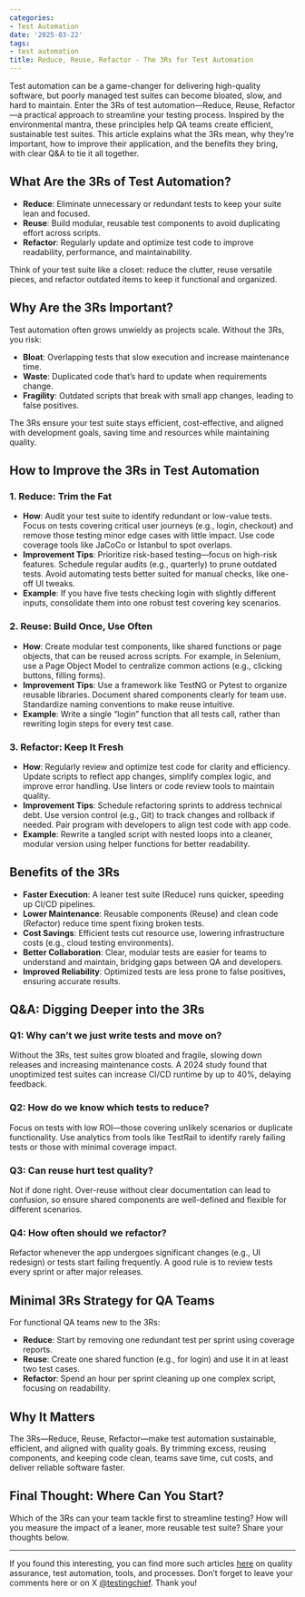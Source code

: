 ```yaml
---
categories:
- Test Automation
date: '2025-03-22'
tags:
- test automation
title: Reduce, Reuse, Refactor - The 3Rs for Test Automation
---
```


Test automation can be a game-changer for delivering high-quality software, but poorly managed test suites can become bloated, slow, and hard to maintain. Enter the 3Rs of test automation—Reduce, Reuse, Refactor—a practical approach to streamline your testing process. Inspired by the environmental mantra, these principles help QA teams create efficient, sustainable test suites. This article explains what the 3Rs mean, why they’re important, how to improve their application, and the benefits they bring, with clear Q&A to tie it all together.

## What Are the 3Rs of Test Automation?

- **Reduce**: Eliminate unnecessary or redundant tests to keep your suite lean and focused.
- **Reuse**: Build modular, reusable test components to avoid duplicating effort across scripts.
- **Refactor**: Regularly update and optimize test code to improve readability, performance, and maintainability.

Think of your test suite like a closet: reduce the clutter, reuse versatile pieces, and refactor outdated items to keep it functional and organized.

## Why Are the 3Rs Important?

Test automation often grows unwieldy as projects scale. Without the 3Rs, you risk:
- **Bloat**: Overlapping tests that slow execution and increase maintenance time.
- **Waste**: Duplicated code that’s hard to update when requirements change.
- **Fragility**: Outdated scripts that break with small app changes, leading to false positives.

The 3Rs ensure your test suite stays efficient, cost-effective, and aligned with development goals, saving time and resources while maintaining quality.

## How to Improve the 3Rs in Test Automation

### 1. Reduce: Trim the Fat
- **How**: Audit your test suite to identify redundant or low-value tests. Focus on tests covering critical user journeys (e.g., login, checkout) and remove those testing minor edge cases with little impact. Use code coverage tools like JaCoCo or Istanbul to spot overlaps.
- **Improvement Tips**: Prioritize risk-based testing—focus on high-risk features. Schedule regular audits (e.g., quarterly) to prune outdated tests. Avoid automating tests better suited for manual checks, like one-off UI tweaks.
- **Example**: If you have five tests checking login with slightly different inputs, consolidate them into one robust test covering key scenarios.

### 2. Reuse: Build Once, Use Often
- **How**: Create modular test components, like shared functions or page objects, that can be reused across scripts. For example, in Selenium, use a Page Object Model to centralize common actions (e.g., clicking buttons, filling forms).
- **Improvement Tips**: Use a framework like TestNG or Pytest to organize reusable libraries. Document shared components clearly for team use. Standardize naming conventions to make reuse intuitive.
- **Example**: Write a single “login” function that all tests call, rather than rewriting login steps for every test case.

### 3. Refactor: Keep It Fresh
- **How**: Regularly review and optimize test code for clarity and efficiency. Update scripts to reflect app changes, simplify complex logic, and improve error handling. Use linters or code review tools to maintain quality.
- **Improvement Tips**: Schedule refactoring sprints to address technical debt. Use version control (e.g., Git) to track changes and rollback if needed. Pair program with developers to align test code with app code.
- **Example**: Rewrite a tangled script with nested loops into a cleaner, modular version using helper functions for better readability.

## Benefits of the 3Rs

- **Faster Execution**: A leaner test suite (Reduce) runs quicker, speeding up CI/CD pipelines.
- **Lower Maintenance**: Reusable components (Reuse) and clean code (Refactor) reduce time spent fixing broken tests.
- **Cost Savings**: Efficient tests cut resource use, lowering infrastructure costs (e.g., cloud testing environments).
- **Better Collaboration**: Clear, modular tests are easier for teams to understand and maintain, bridging gaps between QA and developers.
- **Improved Reliability**: Optimized tests are less prone to false positives, ensuring accurate results.

## Q&A: Digging Deeper into the 3Rs

### Q1: Why can’t we just write tests and move on?
Without the 3Rs, test suites grow bloated and fragile, slowing down releases and increasing maintenance costs. A 2024 study found that unoptimized test suites can increase CI/CD runtime by up to 40%, delaying feedback.

### Q2: How do we know which tests to reduce?
Focus on tests with low ROI—those covering unlikely scenarios or duplicate functionality. Use analytics from tools like TestRail to identify rarely failing tests or those with minimal coverage impact.

### Q3: Can reuse hurt test quality?
Not if done right. Over-reuse without clear documentation can lead to confusion, so ensure shared components are well-defined and flexible for different scenarios.

### Q4: How often should we refactor?
Refactor whenever the app undergoes significant changes (e.g., UI redesign) or tests start failing frequently. A good rule is to review tests every sprint or after major releases.

## Minimal 3Rs Strategy for QA Teams

For functional QA teams new to the 3Rs:
- **Reduce**: Start by removing one redundant test per sprint using coverage reports.
- **Reuse**: Create one shared function (e.g., for login) and use it in at least two test cases.
- **Refactor**: Spend an hour per sprint cleaning up one complex script, focusing on readability.

## Why It Matters

The 3Rs—Reduce, Reuse, Refactor—make test automation sustainable, efficient, and aligned with quality goals. By trimming excess, reusing components, and keeping code clean, teams save time, cut costs, and deliver reliable software faster.

## Final Thought: Where Can You Start?

Which of the 3Rs can your team tackle first to streamline testing? How will you measure the impact of a leaner, more reusable test suite? Share your thoughts below.

* * *

If you found this interesting, you can find more such articles [here](https://skthetester.github.io/) on quality assurance, test automation, tools, and processes. Don’t forget to leave your comments here or on X [@testingchief](https://x.com/testingchief). Thank you!